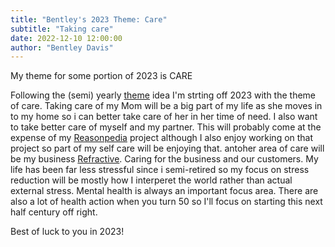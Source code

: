 ```yaml
---
title: "Bentley's 2023 Theme: Care"
subtitle: "Taking care"
date: 2022-12-10 12:00:00
author: "Bentley Davis"
---
```


My theme for some portion of 2023 is CARE

Following the (semi) yearly [theme](https://www.youtube.com/watch?v=NVGuFdX5guE) idea I'm strting off 2023 with the theme of care. Taking care of my Mom will be a big part of my life as she moves in to my home so i can better take care of her in her time of need. I also want to take better care of myself and my partner. This will probably come at the expense of my [Reasonpedia](https://Reasonpedia.com) project although I also enjoy working on that project so part of my self care will be enjoying that. antoher area of care will be my business [Refractive](https://RefractiveStrategy.com). Caring for the business and our customers. My life has been far less stressful since i semi-retired so my focus on stress reduction will be mostly how I interperet the world rather than actual external stress. Mental health is always an important focus area. There are also a lot of health action when you turn 50 so I'll focus on starting this next half century off right.

Best of luck to you in 2023!
